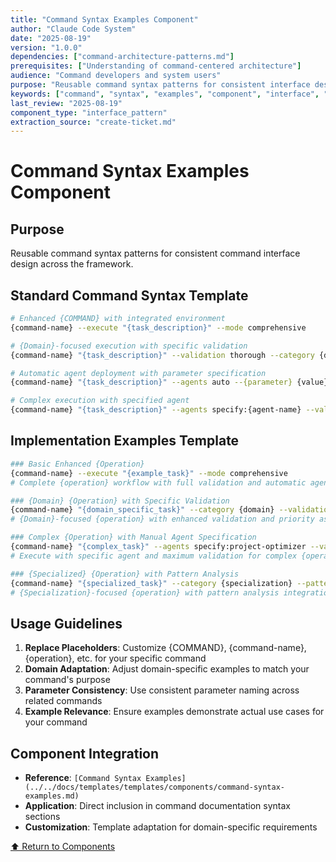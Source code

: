 ```yaml
---
title: "Command Syntax Examples Component"
author: "Claude Code System"
date: "2025-08-19"
version: "1.0.0"
dependencies: ["command-architecture-patterns.md"]
prerequisites: ["Understanding of command-centered architecture"]
audience: "Command developers and system users"
purpose: "Reusable command syntax patterns for consistent interface design"
keywords: ["command", "syntax", "examples", "component", "interface", "patterns"]
last_review: "2025-08-19"
component_type: "interface_pattern"
extraction_source: "create-ticket.md"
---
```


# Command Syntax Examples Component

## Purpose
Reusable command syntax patterns for consistent command interface design across the framework.

## Standard Command Syntax Template
```bash
# Enhanced {COMMAND} with integrated environment
{command-name} --execute "{task_description}" --mode comprehensive

# {Domain}-focused execution with specific validation
{command-name} "{task_description}" --validation thorough --category {domain}

# Automatic agent deployment with parameter specification
{command-name} "{task_description}" --agents auto --{parameter} {value}

# Complex execution with specified agent
{command-name} "{task_description}" --agents specify:{agent-name} --validation comprehensive
```

## Implementation Examples Template
```bash
### Basic Enhanced {Operation}
{command-name} --execute "{example_task}" --mode comprehensive
# Complete {operation} workflow with full validation and automatic agent deployment

### {Domain} {Operation} with Specific Validation
{command-name} "{domain_specific_task}" --category {domain} --validation thorough --priority {level}
# {Domain}-focused {operation} with enhanced validation and priority assignment

### Complex {Operation} with Manual Agent Specification
{command-name} "{complex_task}" --agents specify:project-optimizer --validation comprehensive
# Execute with specific agent and maximum validation for complex {operation} planning

### {Specialized} {Operation} with Pattern Analysis
{command-name} "{specialized_task}" --category {specialization} --pattern-analysis
# {Specialization}-focused {operation} with pattern analysis integration
```

## Usage Guidelines
1. **Replace Placeholders**: Customize {COMMAND}, {command-name}, {operation}, etc. for your specific command
2. **Domain Adaptation**: Adjust domain-specific examples to match your command's purpose
3. **Parameter Consistency**: Use consistent parameter naming across related commands
4. **Example Relevance**: Ensure examples demonstrate actual use cases for your command

## Component Integration
- **Reference**: `[Command Syntax Examples](../../docs/templates/templates/components/command-syntax-examples.md)`
- **Application**: Direct inclusion in command documentation syntax sections
- **Customization**: Template adaptation for domain-specific requirements

[⬆ Return to Components](README.md)